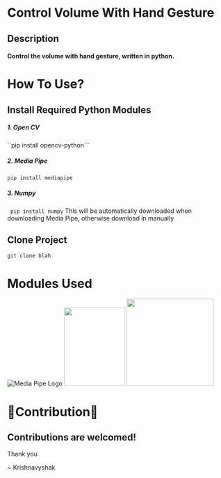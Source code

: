 # Control Volume With Hand Gesture
## Description
#### Control the volume with hand gesture, written in python.
# How To Use?
## Install Required Python Modules
##### 1. Open CV
``pip install opencv-python```
##### 2. Media Pipe
``` pip install mediapipe ```
##### 3. Numpy
``` pip install numpy``` This will be automatically downloaded when downloading Media Pipe, otherwise download in manually
## Clone Project   
```git clone blah ```
# Modules Used
![Media Pipe Logo](https://google.github.io/mediapipe/images/logo_horizontal_color.png)
<img height="180px" width="140px" src="https://opencv.org/wp-content/uploads/2020/07/OpenCV_logo_black_.png"/>
<img height="200px" width="200px" src="https://user-images.githubusercontent.com/50221806/86498201-a8bd8680-bd39-11ea-9d08-66b610a8dc01.png"/>


# 🎉Contribution🎉
## Contributions are welcomed!



 Thank you
 
 ~ Krishnavyshak
